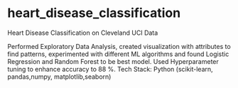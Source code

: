 # heart_disease_classification
Heart Disease Classification on Cleveland UCI Data

Performed Exploratory Data Analysis, created visualization with attributes to find patterns, experimented with different ML 
algorithms and found Logistic Regression and Random Forest to be best model. Used Hyperparameter tuning to enhance 
accuracy to 88 %. 
Tech Stack: Python (scikit-learn, pandas,numpy, matplotlib,seaborn)
